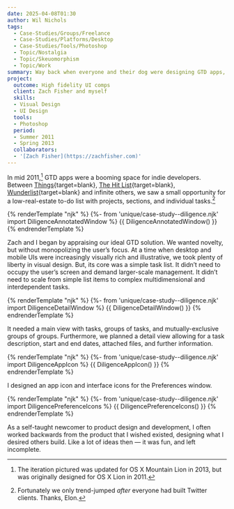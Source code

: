 ```yaml
---
date: 2025-04-08T01:30
author: Wil Nichols
tags:
  - Case-Studies/Groups/Freelance
  - Case-Studies/Platforms/Desktop
  - Case-Studies/Tools/Photoshop
  - Topic/Nostalgia
  - Topic/Skeuomorphism
  - Topic/Work
summary: Way back when everyone and their dog were designing GTD apps, a friend and I explored our own functionally minimally and visually rich task list.
project:
  outcome: High fidelity UI comps
  client: Zach Fisher and myself
  skills:
  - Visual Design
  - UI Design
  tools:
  - Photoshop
  period: 
  - Summer 2011 
  - Spring 2013
  collaborators: 
  - '[Zach Fisher](https://zachfisher.com)'
---
```


In mid 2011,[^1] GTD apps were a booming space for indie developers. Between [Things](https://web.archive.org/web/20110323094949/http://culturedcode.com/things/){target=blank}, [The Hit List](https://www.macstories.net/news/potion-factorys-the-hit-list-1-0-now-available/){target=blank}, [Wunderlist](https://www.macstories.net/reviews/wunderlist-review-untethered-task-management-freedom/){target=blank} and infinite others, we saw a small opportunity for a low-real-estate to-do list with projects, sections, and individual tasks.[^2]

{% renderTemplate "njk" %}
{%- from 'unique/case-study--diligence.njk' import DiligenceAnnotatedWindow %}
  {{ DiligenceAnnotatedWindow() }}
{% endrenderTemplate %}

Zach and I began by appraising our ideal GTD solution. We wanted novelty, but without monopolizing the user’s focus. At a time when desktop and mobile UIs were increasingly visually rich and illustrative, we took plenty of liberty in visual design. But, its core was a simple task list. It didn’t need to occupy the user’s screen and demand larger-scale management. It didn’t need to scale from simple list items to complex multidimensional and interdependent tasks. 

{% renderTemplate "njk" %}
{%- from 'unique/case-study--diligence.njk' import DiligenceDetailWindow %}
  {{ DiligenceDetailWindow() }}
{% endrenderTemplate %}

It needed a main view with tasks, groups of tasks, and mutually-exclusive groups of groups. Furthermore, we planned a detail view allowing for a task description, start and end dates, attached files, and further information.

{% renderTemplate "njk" %}
{%- from 'unique/case-study--diligence.njk' import DiligenceAppIcon %}
  {{ DiligenceAppIcon() }}
{% endrenderTemplate %}

I designed an app icon and interface icons for the Preferences window.

{% renderTemplate "njk" %}
  {%- from 'unique/case-study--diligence.njk' import DiligencePreferenceIcons %}
  {{ DiligencePreferenceIcons() }}
{% endrenderTemplate %}

As a self-taught newcomer to product design and development, I often worked backwards from the product that I wished existed, designing what I desired others build.  Like a lot of ideas then — it was fun, and left incomplete. 

[^1]: The iteration pictured was updated for OS X Mountain Lion in 2013, but was originally designed for OS X Lion in 2011.
[^2]: Fortunately we only trend-jumped _after_ everyone had built Twitter clients. Thanks, Elon.
